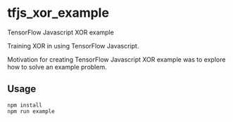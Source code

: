 # tfjs_xor_example

TensorFlow Javascript XOR example

Training XOR in using TensorFlow Javascript.

Motivation for creating TensorFlow Javascript XOR example was to explore how to solve an example problem.

## Usage

```
npm install
npm run example
```
